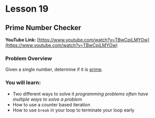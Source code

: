 # Lesson 19

## Prime Number Checker

__YouTube Link:__ [https://www.youtube.com/watch?v=TBwCpiLMYOw](https://www.youtube.com/watch?v=TBwCpiLMYOw)

### Problem Overview

Given a single number, determine if it is [prime](https://en.wikipedia.org/wiki/Prime_number).

### You will learn:

- Two different ways to solve it _programming problems often have multiple ways to solve a problem_
- How to use a counter based iteration
- How to use ```break``` in your loop to terminate your loop early
